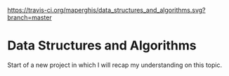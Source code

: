 https://travis-ci.org/maperghis/data_structures_and_algorithms.svg?branch=master

# Data Structures and Algorithms

Start of a new project in which I will recap my understanding on this topic.

